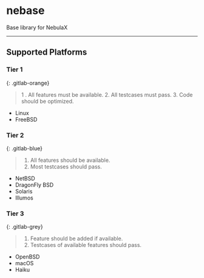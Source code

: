 # nebase

Base library for NebulaX

---
## Supported Platforms

### Tier 1
{: .gitlab-orange}

> 1 . All features must be available.
> 2.  All testcases must pass.
> 3.  Code should be optimized.

 - Linux
 - FreeBSD

### Tier 2
{: .gitlab-blue}

> 1. All features should be available.
> 2. Most testcases should pass.

 - NetBSD
 - DragonFly BSD
 - Solaris
 - Illumos

### Tier 3
{: .gitlab-grey}

> 1. Feature should be added if available.
> 2. Testcases of available features should pass.

 - OpenBSD
 - macOS
 - Haiku
